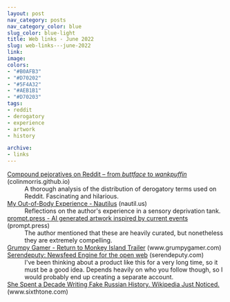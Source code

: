 ```yaml
---
layout: post
nav_category: posts
nav_category_color: blue
slug_color: blue-light
title: Web links - June 2022
slug: web-links---june-2022
link: 
image: 
colors:
- "#B0AFB3"
- "#D70202"
- "#5F4A32"
- "#AEB1B1"
- "#D70203"
tags: 
- reddit  
- derogatory  
- experience  
- artwork  
- history

archive:
- links
---
```


<dl>
	<dt>
		<a href="http://colinmorris.github.io/blog/compound-curse-words">Compound pejoratives on Reddit – from <i>buttface</i> to <i>wankpuffin</i></a>
		<span class="post-meta">(colinmorris.github.io)</span>
	</dt>
	<dd>A thorough analysis of the distribution of derogatory terms used on Reddit. Fascinating and hilarious.</dd>
	<dt>
		<a href="https://nautil.us/my-out_of_body-experience-13509/">My Out-of-Body Experience - Nautilus</a>
	<span class="post-meta">(nautil.us)</span>
	</dt>
	<dd>Reflections on the author's experience in a sensory deprivation tank.</dd>
	<dt>
		<a href="https://prompt.press/">prompt.press - AI generated artwork inspired by current events</a>
		<span class="post-meta">(prompt.press)</span>
	</dt>
	<dd>The author mentioned that these are heavily curated, but nonetheless they are extremely compelling.</dd>
	<dt>
		<a href="https://www.grumpygamer.com/rtmi_trailer">Grumpy Gamer - Return to Monkey Island Trailer</a>
		<span class="post-meta">(www.grumpygamer.com)</span>
	</dt>
	<dt>
		<a href="https://serendeputy.com/about">Serendeputy: Newsfeed Engine for the open web</a>
		<span class="post-meta">(serendeputy.com)</span>
	</dt>
	<dd>I've been thinking about a product like this for a very long time, so it must be a good idea. Depends heavily on who you follow though, so I would probably end up creating a separate account.</dd>
	<dt>
		<a href="https://www.sixthtone.com/news/1010653/she-spent-a-decade-writing-fake-russian-history.-wikipedia-just-noticed.-?source=channel_rising">She Spent a Decade Writing Fake Russian History. Wikipedia Just Noticed.</a>
		<span class="post-meta">(www.sixthtone.com)</span>
	</dt>
</dl>
